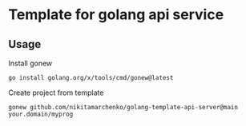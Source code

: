 # Template for golang api service 

## Usage

Install gonew

`go install golang.org/x/tools/cmd/gonew@latest`

Create project from template

`gonew github.com/nikitamarchenko/golang-template-api-server@main your.domain/myprog`
